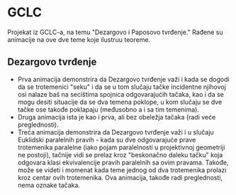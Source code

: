# GCLC
Projekat iz GCLC-a, na temu "Dezargovo i Paposovo tvrđenje." Rađene su animacije na ove dve teme koje ilustruu teoreme.

## Dezargovo tvrđenje
* Prva animacija demonstrira da Dezargovo tvrđenje važi i kada se dogodi da se trotemenici "seku" i da se u tom slučaju tačke incidentne njihovoj osi nalaze baš na secištima spojnica odgovarajućih tačaka, kao i da se mogu desiti situacije da se dva temena poklope, u kom slučaju se dve tačke ose takođe poklapaju (međusobno a i sa tim temenima).
* Druga animacija ista je kao i prva, ali bez obeležja tačaka (radi veće preglednosti).
* Treća animacija demonstrira da Dezargovo tvrđenje važi i u slučaju Euklidski paralelnih pravih - kada su dve odgovarajuće prave trotemenika paralelne (iako pojam paralelnosti u projektivnoj geometriji ne postoji), tačnije vidi se prelaz kroz "beskonačno daleku tačku" koja odgovara klasi ekvivalencije pravih paralelnih sa ovim pravama. Takođe, može se videti i momenat kada teme jednog od dva trotemenika prolazi kroz centar ovih trotemenika. Ova animacija, takođe radi preglednosti, nema oznake tačaka.

